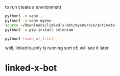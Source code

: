 to run create a envrionment

```bash
python3 -m venv .
python3 -m venv myenv
source ~/Downloads/linked-x-bot/myenv/bin/activate
python3 -m pip install selenium
```

```bash
python3 [name_of_file]
```

well, linkedin_only is running sort of; will see it later
# linked-x-bot
